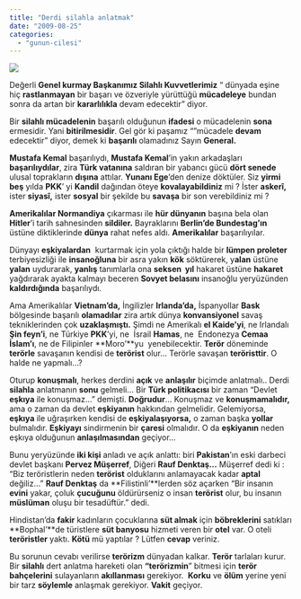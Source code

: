 ```yaml
---
title: "Derdi silahla anlatmak"
date: "2009-08-25"
categories: 
  - "gunun-cilesi"
---
```


![](/uploads/image/teror.jpg)

Değerli **Genel kurmay Başkanımız Silahlı Kuvvetlerimiz** “ dünyada eşine hiç **rastlanmayan** bir başarı ve özveriyle yürüttüğü **mücadeleye** bundan sonra da artan bir **kararlılıkla** devam edecektir” diyor.

Bir **silahlı mücadelenin** başarılı olduğunun **ifadesi** o mücadelenin **sona** ermesidir. Yani **bitirilmesidir**. Gel gör ki paşamız “”mücadele **devam** edecektir” diyor, demek ki **başarılı** olamadınız Sayın **General.**

**Mustafa Kemal** başarılıydı, **Mustafa Kemal**’in yakın arkadaşları **başarılıydılar**, zira **Türk vatanına** saldıran bir yabancı gücü **dört senede** ulusal toprakların **dışına** attılar. **Yunanı Ege**’den denize döktüler. Siz **yirmi beş** yılda **PKK**’ yi **Kandil** dağından öteye **kovalayabildiniz** mi ? İster **askerî,** ister **siyasî,** ister **sosyal** bir şekilde bu **savaşa** bir son verebildiniz mi ? 

**Amerikalılar Normandiya** çıkarması ile **hür dünyanın** başına bela olan **Hitler**’i tarih sahnesinden **sildiler.** Bayraklarını **Berlin’de Bundestag’ın** üstüne diktiklerinde **dünya** rahat nefes aldı. **Amerikalılar** başarılıyılar.

Dünyayı **eşkiyalardan**  kurtarmak için yola çıktığı halde bir **lümpen proleter** terbiyesizliği ile **insanoğluna** bir asra yakın **kök** söktürerek, y**alan** üstüne **yalan** uydurarak, **yanlış** tanımlarla ona **seksen  yıl** hakaret üstüne **hakaret** yağdırarak ayakta kalmayı beceren **Sovyet belasını** insanoğlu yeryüzünden **kaldırdığında** başarılıydı.

Ama Amerikalılar **Vietnam’da,** İngilizler **Irlanda’da,** İspanyollar **Bask** bölgesinde başarılı **olamadılar** zira artık dünya **konvansiyonel** savaş tekniklerinden çok **uzaklaşmıştı.** Şimdi ne Amerikalı **el Kaide’yi**, ne Irlandalı **Şin feyn’i**, ne Türkiye **PKK**’yi, ne  İsrail **Hamas**, ne  Endonezya **Cemaa İslam’ı**, ne de Filipinler **Moro’**yu  yenebilecektir. **Terör** döneminde **terörle** savaşanın kendisi de **terörist** olur… Terörle savaşan **teröristtir**. O halde ne yapmalı…?

Oturup **konuşmalı**, herkes derdini **açık** ve **anlaşılır** biçimde anlatmalı.. Derdi **silahla** anlatmanın **sonu** gelmeli… Bir **Türk politikacısı** bir zaman “Devlet **eşkıya** ile konuşmaz…” demişti. **Doğrudur**… Konuşmaz ve **konuşmamalıdır,** ama o zaman da devlet **eşkiyanın** hakkından gelmelidir. Gelemiyorsa, **eşkıya** ile uğraşırken kendisi de **eşkiyalaşıyorsa,** o zaman başka **yollar** bulmalıdır. **Eşkiyayı** sindirmenin bir **çaresi** olmalıdır. O da **eşkiyanın** neden eşkıya olduğunun **anlaşılmasından** geçiyor…

Bunu yeryüzünde **iki kişi** anladı ve açık anlattı: biri **Pakistan**’ın eski darbeci devlet başkanı **Pervez Müşerref**, Diğeri **Rauf Denktaş…** Müşerref dedi ki : “Biz teröristlerin neden **terörist** olduklarını anlamayacak kadar **aptal** değiliz…” **Rauf Denktaş** da **Filistinli’**lerden söz açarken “Bir insanın **evini** yakar, çoluk **çucuğunu** öldürürseniz o insan **terörist** olur, bu insanın **müslüman** oluşu bir tesadüftür.” dedi.

Hindistan’da **fakir** kadınların çocuklarına **süt almak** için **böbreklerini** satıkları **Bophal’**de türistlere **süt banyosu** hizmeti veren bir **otel** var. O oteli **teröristler** yaktı. **Kötü** mü yaptılar ? Lütfen **cevap** veriniz.

Bu sorunun cevabı verilirse **terörizm** dünyadan kalkar. **Terör** tarlaları kurur. Bir **silahlı** dert anlatma hareketi olan **“terörizmin**” bitmesi için **terör bahçelerini** sulayanların **akıllanması** gerekiyor.  **Korku** ve **ölüm** yerine yeni bir tarz **söylemle** anlaşmak gerekiyor. **Vakit** geçiyor.
